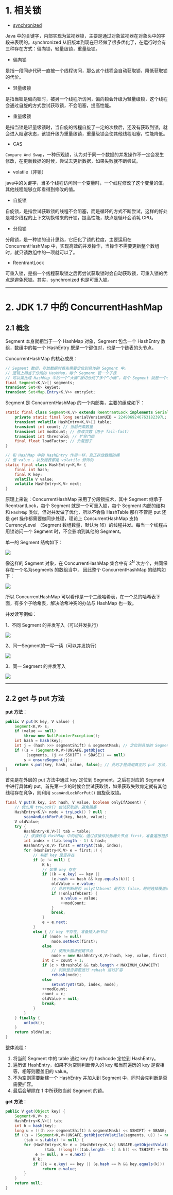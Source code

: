 
# 1. 相关锁

- [synchronized](多线程.md#12.%20synchronized)

Java 中的关键字，内部实现为监视器锁，主要是通过对象监视器在对象头中的字段来表明的。synchronized 从旧版本到现在已经做了很多优化了，在运行时会有三种存在方式：偏向锁，轻量级锁，重量级锁。

- 偏向锁

是指一段同步代码一直被一个线程访问，那么这个线程会自动获取锁，降低获取锁的代价。

- 轻量级锁

是指当锁是偏向锁时，被另一个线程所访问，偏向锁会升级为轻量级锁，这个线程会通过自旋的方式尝试获取锁，不会阻塞，提高性能。

- 重量级锁

是指当锁是轻量级锁时，当自旋的线程自旋了一定的次数后，还没有获取到锁，就会进入阻塞状态，该锁升级为重量级锁，重量级锁会使其他线程阻塞，性能降低。

- CAS

`Compare And Swap`，一种乐观锁，认为对于同一个数据的并发操作不一定会发生修改，在更新数据的时候，尝试去更新数据，如果失败就不断尝试。

- volatile（非锁）

java中的关键字，当多个线程访问同一个变量时，一个线程修改了这个变量的值，其他线程能够立即看得到修改的值。

- 自旋锁

自旋锁，是指尝试获取锁的线程不会阻塞，而是循环的方式不断尝试，这样的好处是减少线程的上下文切换带来的开锁，提高性能，缺点是循环会消耗 CPU。

- 分段锁

分段锁，是一种锁的设计思路，它细化了锁的粒度，主要运用在 ConcurrentHashMap 中，实现高效的并发操作，当操作不需要更新整个数组时，就只锁数组中的一项就可以了。

- ReentrantLock

可重入锁，是指一个线程获取锁之后再尝试获取锁时会自动获取锁，可重入锁的优点是避免死锁。其实，synchronized 也是可重入锁。

****
# 2. JDK 1.7 中的 ConcurrentHashMap

## 2.1 概念

Segment 本身就相当于一个 HashMap 对象，Segment 包含一个 HashEntry 数组，数组中的每一个 HashEntry 既是一个键值对，也是一个链表的头节点。

ConcurrentHashMap 的核心成员：

```java
// Segment 数组，存放数据时首先需要定位到具体的 Segment 中。
// 逻辑上相当于分段的 HashMap，每个 Segment 管一个子表
// 可以类比成 HashMap 中的一个“大桶”被切分成了多个“小桶”，每个 Segment 就是一个小 HashMap，锁粒度被降到了 Segment 级别。
final Segment<K,V>[] segments;
transient Set<K> keySet;
transient Set<Map.Entry<K,V>> entrySet;
```

Segment 是 ConcurrentHashMap 的一个内部类，主要的组成如下：

```java
static final class Segment<K,V> extends ReentrantLock implements Serializable {
	private static final long serialVersionUID = 2249069246763182397L;
	transient volatile HashEntry<K,V>[] table;
	transient int count; // 当前元素数量
	transient int modCount; // 修改次数（用于 fail-fast）
	transient int threshold; // 扩容门槛
	final float loadFactor; // 负载因子
}
```

```java
// 和 HashMap 中的 HashEntry 作用一样，真正存放数据的桶
// 但 value ，以及链表都是 volatile 修饰的
static final class HashEntry<K,V> {
    final int hash;
    final K key;
    volatile V value;
    volatile HashEntry<K,V> next;
}
```

原理上来说：ConcurrentHashMap 采用了分段锁技术，其中 Segment 继承于 ReentrantLock，每个  Segment 就是一个可重入锁，每个 Segment 内部的结构和 `HashMap` 类似，但对并发做了优化，所以不会像 HashTable 那样不管是 put 还是 get 操作都需要做同步处理，理论上 ConcurrentHashMap 支持 CurrencyLevel （Segment 数组数量，默认为 16）的线程并发。每当一个线程占用锁访问一个 Segment 时，不会影响到其他的 Segment。

单一的 Segment 结构如下：

![](images/ConcurrentHashMap/file-20250709180653.png)

像这样的 Segment 对象，在 ConcurrentHashMap 集合中有 2<sup>N</sup> 次方个，共同保存在一个名为segments 的数组当中， 因此整个 ConcurrentHashMap 的结构如下：

![](images/ConcurrentHashMap/file-20250709180735.png)

所以 ConcurrentHashMap 可以看作是一个二级哈希表，在一个总的哈希表下面，有多个子哈希表，解决哈希冲突的办法与 HashMap 也一致。

并发读写例如：

1、不同 Segment 的并发写入（可以并发执行）

![](images/ConcurrentHashMap/file-20250709183122.png)

2、同一Segment的一写一读（可以并发执行）

![](images/ConcurrentHashMap/file-20250709183139.png)

3、同一 Segment 的并发写入

![](images/ConcurrentHashMap/file-20250709183241.png)

****
## 2.2 get 与 put 方法

**put 方法**：

```java
public V put(K key, V value) {
	Segment<K,V> s;
	if (value == null)
		throw new NullPointerException();
	int hash = hash(key);
	int j = (hash >>> segmentShift) & segmentMask; // 定位到具体的 Segment[j] 桶
	if ((s = (Segment<K,V>)UNSAFE.getObject          
		 (segments, (j << SSHIFT) + SBASE)) == null) 
		s = ensureSegment(j);
	return s.put(key, hash, value, false); // 此时才是调用真正的 put 方法，进入加锁写入流程
}
```

首先是在外层的 put 方法中通过 key 定位到 Segment，之后在对应的 Segment 中进行具体的 put。首先第一步的时候会尝试获取锁，如果获取失败肯定就有其他线程存在竞争，则利用 `scanAndLockForPut()` 自旋获取锁。

```java
final V put(K key, int hash, V value, boolean onlyIfAbsent) {
	// 优先用 tryLock() 尝试获取锁，避免阻塞
	HashEntry<K,V> node = tryLock() ? null :
		scanAndLockForPut(key, hash, value);
	V oldValue;
	try {
		HashEntry<K,V>[] tab = table;
		// 该操作与 HashMap 中的相似，通过该操作找到桶头节点 first，准备遍历链表
		int index = (tab.length - 1) & hash;
		HashEntry<K,V> first = entryAt(tab, index);
		for (HashEntry<K,V> e = first;;) {
			// 判断 key 是否存在
			if (e != null) {
				K k;
				// 如果 key 存在
				if ((k = e.key) == key ||
					(e.hash == hash && key.equals(k))) {
					oldValue = e.value;
					// 此时判断是否 onlyIfAbsent 是否为 false，是则选择覆盖旧值，否则就跳过
					if (!onlyIfAbsent) {
						e.value = value;
						++modCount;
					}
					break;
				}
				e = e.next;
			}
			else { // key 不存在，准备插入新节点
				if (node != null)
					node.setNext(first);
				else
					// 使用头插法创建节点
					node = new HashEntry<K,V>(hash, key, value, first);
				int c = count + 1;
				if (c > threshold && tab.length < MAXIMUM_CAPACITY)
					// 判断是否需要进行 rehash 进行扩容
					rehash(node);
				else
					setEntryAt(tab, index, node);
				++modCount;
				count = c;
				oldValue = null;
				break;
			}
		}
	} finally {
		unlock();
	}
	return oldValue;
}
```

整体流程：

1. 将当前 Segment 中的 table 通过 key 的 hashcode 定位到 HashEntry。
2. 遍历该 HashEntry，如果不为空则判断传入的 key 和当前遍历的 key 是否相等，相等则覆盖旧的 value。
3. 不为空则需要新建一个 HashEntry 并加入到 Segment 中，同时会先判断是否需要扩容。
4. 最后会解除在 1 中所获取当前 Segment 的锁。

**get 方法**：



```java
public V get(Object key) {
	Segment<K,V> s; 
	HashEntry<K,V>[] tab;
	int h = hash(key);
	long u = (((h >>> segmentShift) & segmentMask) << SSHIFT) + SBASE;
	if ((s = (Segment<K,V>)UNSAFE.getObjectVolatile(segments, u)) != null &&
		(tab = s.table) != null) {
		for (HashEntry<K,V> e = (HashEntry<K,V>) UNSAFE.getObjectVolatile
				 (tab, ((long)(((tab.length - 1) & h)) << TSHIFT) + TBASE);
			 e != null; e = e.next) {
			K k;
			if ((k = e.key) == key || (e.hash == h && key.equals(k)))
				return e.value;
		}
	}
	return null;
}
```

